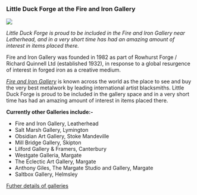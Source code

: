 ### Little Duck Forge at the Fire and Iron Gallery

![](https://mcusercontent.com/73e65f6b67c97cb56f92b1fef/images/fc93fda2-4ad5-b1f8-1f92-68ffad03bc32.jpg)

*Little Duck Forge is proud to be included in the Fire and Iron Gallery near Letherhead, and in a very short time has had an amazing amount of interest in items placed there.*


Fire and Iron Gallery was founded in 1982 as part of Rowhurst Forge / Richard Quinnell Ltd (established 1932), in response to a global resurgence of interest in forged iron as a creative medium.

_[Fire and Iron Gallery](https://www.fireandiron.co.uk/)_  is known across the world as the place to see and buy the very best metalwork by leading international artist blacksmiths. Little Duck Forge is proud to be included in the gallery space and in a very short time has had an amazing amount of interest in items placed there.

**Currently other Galleries include:-**

-   Fire and Iron Gallery, Leatherhead
-   Salt Marsh Gallery, Lymington
-   Obsidian Art Gallery, Stoke Mandeville
-   Mill Bridge Gallery, Skipton
-   Lilford Gallery & Framers, Canterbury
-   Westgate Galleria, Margate
-   The Eclectic Art Gallery, Margate
-   Anthony Giles, The Margate Studio and Gallery, Margate
-   Saltbox Gallery, Helmsley

[Futher details of galleries](https://littleduckforge.co.uk/wp/2023/04/22/galleries/ "Futher details of galleries")
<!--stackedit_data:
eyJoaXN0b3J5IjpbMTk0NjkwNTIzNV19
-->